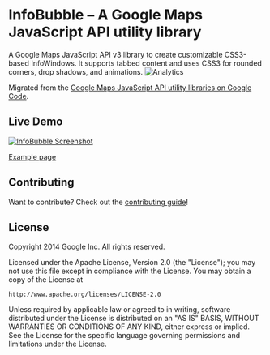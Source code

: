 InfoBubble – A Google Maps JavaScript API utility library
==============

A Google Maps JavaScript API v3 library to create customizable CSS3-based InfoWindows. It supports tabbed content and uses CSS3 for rounded corners, drop shadows, and animations.
![Analytics](https://maps-ga-beacon.appspot.com/UA-12846745-20/js-info-bubble/readme?pixel)

Migrated from the [Google Maps JavaScript API utility libraries on Google Code](https://code.google.com/p/google-maps-utility-library-v3/).

## Live Demo

[![InfoBubble Screenshot](https://googlemaps.github.io/js-info-bubble/screenshot.png)](https://googlemaps.github.io/js-info-bubble/examples/example.html)

[Example page](https://googlemaps.github.io/js-info-bubble/examples/example.html)

## Contributing

Want to contribute? Check out the [contributing guide](CONTRIBUTING.md)!

## License

Copyright 2014 Google Inc. All rights reserved.

Licensed under the Apache License, Version 2.0 (the "License");
you may not use this file except in compliance with the License.
You may obtain a copy of the License at

    http://www.apache.org/licenses/LICENSE-2.0

Unless required by applicable law or agreed to in writing, software
distributed under the License is distributed on an "AS IS" BASIS,
WITHOUT WARRANTIES OR CONDITIONS OF ANY KIND, either express or implied.
See the License for the specific language governing permissions and
limitations under the License.
